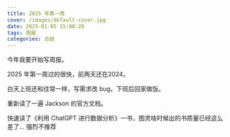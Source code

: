 ```yaml
---
title: 2025 年第一周
cover: /images/default-cover.jpg
date: 2025-01-05 15:08:28
tags: 周报
categories: 总结 
---
```




今年我要开始写周报。

2025 年第一周过的很快，前两天还在2024。

白天上班还和往常一样，写需求改 bug，下班后回家做饭。

重新读了一遍 Jackson 的官方文档。

快速读了《利用 ChatGPT 进行数据分析》一书，图灵啥时候出的书质量已经这么差了... 强烈不推荐

